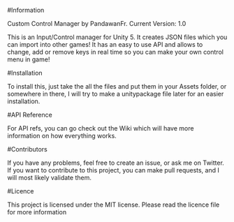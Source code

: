 #Information

Custom Control Manager by PandawanFr. Current Version: 1.0

This is an Input/Control manager for Unity 5. It creates JSON files which you can import into other games!
It has an easy to use API and allows to change, add or remove keys in real time so you can make your own control menu in game!

#Installation

To install this, just take the all the files and put them in your Assets folder, or somewhere in there, I will try to make a unitypackage file later for an easier installation.

#API Reference

For API refs, you can go check out the Wiki which will have more information on how everything works.

#Contributors

If you have any problems, feel free to create an issue, or ask me on Twitter. 
If you want to contribute to this project, you can make pull requests, and I will most likely validate them. 

#Licence

This project is licensed under the MIT license. Please read the licence file for more information
